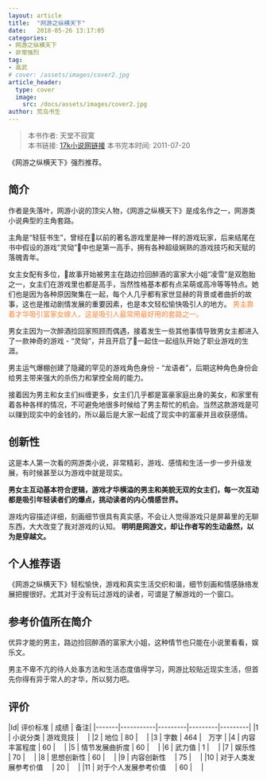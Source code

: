 ```yaml
---
layout: article
title:  "网游之纵横天下"
date:   2018-05-26 13:17:05
categories:
- 网游之纵横天下
- 非常强烈
tag:
- 高武
# cover: /assets/images/cover2.jpg
article_header:
  type: cover
  image:
    src: /docs/assets/images/cover2.jpg
author: 荒岛书生
---
```


> 本书作者:  天堂不寂寞  
> 本书链接:  [17k小说网链接](http://www.17k.com/book/50551.html)
> 本书完本时间: 2011-07-20

《网游之纵横天下》强烈推荐。

<!---more--->

## 简介
作者是失落叶，网游小说的顶尖人物，《网游之纵横天下》是成名作之一，网游类小说典型的主角套路。

主角是“轻狂书生”，曾经在以前的著名游戏里是神一样的游戏玩家，后来结尾在书中假设的游戏“灵恸”中也是第一高手，拥有各种超级娴熟的游戏技巧和天赋的落魄青年。

女主女配有多位，故事开始被男主在路边捡回醉酒的富家大小姐“凌雪”是双胞胎之一，女主们在游戏里也都是高手，当然性格基本都有点呆萌或高冷等等特点。她们也是因为各种原因聚集在一起，每个人几乎都有家世显赫的背景或者曲折的故事，这也是推动剧情发展的重要因素，也是本文轻松愉快吸引人的地方。 <font color="#FF8333" bold> 男主靠着才华吸引富家女嫁人，这是吸引人最常用最好用的套路之一。</font>

男女主因为一次醉酒捡回家照顾而偶遇，接着发生一些其他事情导致男女主都进入了一款神奇的游戏 - “灵恸”，并且开启了一起住一起组队开始了职业游戏的生涯。

男主运气爆棚创建了隐藏的罕见的游戏角色身份 - “龙语者”，后期这种角色身份会给男主带来强大的杀伤力和掌控全局的能力。

接着因为男主和女主们纠缠更多，女主们几乎都是富豪家庭出身的美女，和家里有着各种各样的情况，不可避免地很多时候给了男主帮忙的机会。当然这款游戏是可以赚到现实中的金钱的，所以最后是大家一起成了现实中的富豪并且收获感情。


## 创新性
这是本人第一次看的网游类小说，非常精彩，游戏、感情和生活一步一步升级发展，有时候甚至以为游戏中就是现实。

**男女主互动基本符合逻辑，游戏才华横溢的男主和美貌无双的女主们，每一次互动都是吸引年轻读者们的爆点，挑动读者的内心情感世界。**

游戏内容描述详细，刻画细节很具有真实感，不会让人觉得游戏只是屏幕里的无聊东西，大大改变了我对游戏的认知。 **明明是网游文，却让作者写的生动盎然，以为是穿越文。**

## 个人推荐语
《网游之纵横天下》轻松愉快，游戏和真实生活交织和谐，细节刻画和情感脉络发展把握很好。尤其对于没有玩过游戏的读者，可谓是了解游戏的一个窗口。

## 参考价值所在简介
优异才能的男主，路边捡回醉酒的富家大小姐，这种情节也只能在小说里看看，娱乐文。

男主不卑不亢的待人处事方法和生活态度值得学习，网游比较贴近现实生活，但首先你得有异于常人的才华，所以努力吧。


## 评价

|Id| 评价标准   |  成绩 | 备注|
|-------|-----------|---------|---------|---------|
|1 | 小说分类        | 游戏竞技  |　 |
|2 | 地位            | 80  |　 |
|3 | 字数            | 464  |　万字 |
|4 | 内容丰富程度     | 60  |　 |
|5 | 情节发展曲折度    | 60  |　 |
|6 | 武力值          | 1  |　 |
|7 | 娱乐性           | 70  |　 |
|8 | 思想创新性       | 60  |　 |
|9 | 内容创新性　      | 75  |　 |
|10 | 对于人类发展参考价值　        | 20  |　 |
|11 | 对于个人发展参考价值　        | 60  |　 |
